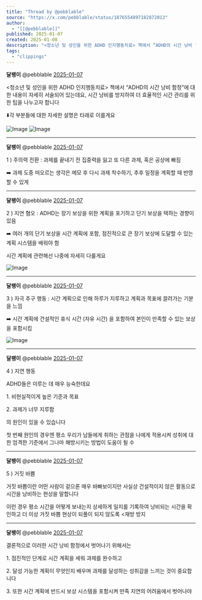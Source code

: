 ```yaml
---
title: "Thread by @pebblable"
source: "https://x.com/pebblable/status/1876554897182872013"
author:
  - "[[@pebblable]]"
published: 2025-01-07
created: 2025-01-08
description: "<청소년 및 성인을 위한 ADHD 인지행동치료> 책에서 “ADHD의 시간 낭비 함정”에 대한 내용이 자세히 서술되어 있는데요, 시간 낭비를 방지하여 더 효율적인 시간 관리를 위한 팁을 나누고자 합니다 각 부분들에 대한 자세한 설명은 타래로 이를게요"
tags:
  - "clippings"
---
```

**달팽이** @pebblable [2025-01-07](https://x.com/pebblable/status/1876554897182872013)

<청소년 및 성인을 위한 ADHD 인지행동치료> 책에서 “ADHD의 시간 낭비 함정”에 대한 내용이 자세히 서술되어 있는데요, 시간 낭비를 방지하여 더 효율적인 시간 관리를 위한 팁을 나누고자 합니다

⬇️각 부분들에 대한 자세한 설명은 타래로 이를게요

![Image](https://pbs.twimg.com/media/GgrcumMa8AAJ4I9?format=jpg&name=large) ![Image](https://pbs.twimg.com/media/GgrcumKaQAAJtMn?format=jpg&name=large)

---

**달팽이** @pebblable [2025-01-07](https://x.com/pebblable/status/1876556713480060960)

1 ) 주의력 전환 : 과제를 끝내기 전 집중력을 잃고 또 다른 과제, 혹은 공상에 빠짐

➡️ 과제 도중 떠오르는 생각은 메모 후 다시 과제 착수하기, 추후 일정을 계획할 때 반영 할 수 있게

---

**달팽이** @pebblable [2025-01-07](https://x.com/pebblable/status/1876561085878485119)

2 ) 지연 혐오 : ADHD는 장기 보상을 위한 계획을 포기하고 단기 보상을 택하는 경향이 있음

➡️ 여러 개의 단기 보상을 시간 계획에 포함, 점진적으로 큰 장기 보상에 도달할 수 있는 계획 시스템을 배워야 함

시간 계획에 관련해선 나중에 자세히 다룰게요

![Image](https://pbs.twimg.com/media/GgriW9dacAAiWbe?format=jpg&name=large)

---

**달팽이** @pebblable [2025-01-07](https://x.com/pebblable/status/1876561852169375814)

3 ) 자극 추구 행동 : 시간 계획으로 인해 하루가 지루하고 계획과 목표에 끌려가는 기분을 느낌

➡️ 시간 계획에 건설적인 휴식 시간 (자유 시간) 을 포함하여 본인이 만족할 수 있는 보상을 포함시킴

![Image](https://pbs.twimg.com/media/GgrjDjHaMAA3Of3?format=jpg&name=large)

---

**달팽이** @pebblable [2025-01-07](https://x.com/pebblable/status/1876563139795550616)

4 ) 지연 행동

ADHD들은 미루는 데 매우 능숙한데요

1\. 비현실적이게 높은 기준과 목표

2\. 과제가 너무 지루함

의 원인이 있을 수 있습니다

첫 번째 원인의 경우엔 평소 우리가 남들에게 취하는 관점을 나에게 적용시켜 성취에 대한 엄격한 기준에서 그나마 해방시키는 방법이 도움이 될 수

---

**달팽이** @pebblable [2025-01-07](https://x.com/pebblable/status/1876563941356429429)

5 ) 거짓 바쁨

거짓 바쁨이란 어떤 사람이 겉으론 매우 바빠보이지만 사실상 건설적이지 않은 활동으로 시간을 낭비하는 현상을 말합니다

이런 경우 평소 시간을 어떻게 보내는지 상세하게 일지를 기록하여 낭비되는 시간을 확인하고 더 이상 거짓 바쁨 현상이 되풀이 되지 않도록 <재방 방지

---

**달팽이** @pebblable [2025-01-07](https://x.com/pebblable/status/1876565012845920684)

결론적으로 이러한 시간 낭비 함정에서 벗어나기 위해서는

1\. 점진적인 단계로 시간 계획을 세워 과제를 완수하고

2\. 달성 가능한 계획이 무엇인지 배우며 과제를 달성하는 성취감을 느끼는 것이 중요합니다

3\. 또한 시간 계획에 반드시 보상 시스템을 포함시켜 만족 지연의 어려움에서 벗어나야